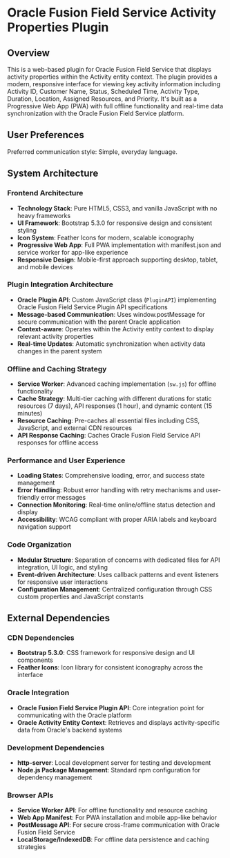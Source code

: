 # Oracle Fusion Field Service Activity Properties Plugin

## Overview

This is a web-based plugin for Oracle Fusion Field Service that displays activity properties within the Activity entity context. The plugin provides a modern, responsive interface for viewing key activity information including Activity ID, Customer Name, Status, Scheduled Time, Activity Type, Duration, Location, Assigned Resources, and Priority. It's built as a Progressive Web App (PWA) with full offline functionality and real-time data synchronization with the Oracle Fusion Field Service platform.

## User Preferences

Preferred communication style: Simple, everyday language.

## System Architecture

### Frontend Architecture
- **Technology Stack**: Pure HTML5, CSS3, and vanilla JavaScript with no heavy frameworks
- **UI Framework**: Bootstrap 5.3.0 for responsive design and consistent styling
- **Icon System**: Feather Icons for modern, scalable iconography
- **Progressive Web App**: Full PWA implementation with manifest.json and service worker for app-like experience
- **Responsive Design**: Mobile-first approach supporting desktop, tablet, and mobile devices

### Plugin Integration Architecture
- **Oracle Plugin API**: Custom JavaScript class (`PluginAPI`) implementing Oracle Fusion Field Service Plugin API specifications
- **Message-based Communication**: Uses window.postMessage for secure communication with the parent Oracle application
- **Context-aware**: Operates within the Activity entity context to display relevant activity properties
- **Real-time Updates**: Automatic synchronization when activity data changes in the parent system

### Offline and Caching Strategy
- **Service Worker**: Advanced caching implementation (`sw.js`) for offline functionality
- **Cache Strategy**: Multi-tier caching with different durations for static resources (7 days), API responses (1 hour), and dynamic content (15 minutes)
- **Resource Caching**: Pre-caches all essential files including CSS, JavaScript, and external CDN resources
- **API Response Caching**: Caches Oracle Fusion Field Service API responses for offline access

### Performance and User Experience
- **Loading States**: Comprehensive loading, error, and success state management
- **Error Handling**: Robust error handling with retry mechanisms and user-friendly error messages
- **Connection Monitoring**: Real-time online/offline status detection and display
- **Accessibility**: WCAG compliant with proper ARIA labels and keyboard navigation support

### Code Organization
- **Modular Structure**: Separation of concerns with dedicated files for API integration, UI logic, and styling
- **Event-driven Architecture**: Uses callback patterns and event listeners for responsive user interactions
- **Configuration Management**: Centralized configuration through CSS custom properties and JavaScript constants

## External Dependencies

### CDN Dependencies
- **Bootstrap 5.3.0**: CSS framework for responsive design and UI components
- **Feather Icons**: Icon library for consistent iconography across the interface

### Oracle Integration
- **Oracle Fusion Field Service Plugin API**: Core integration point for communicating with the Oracle platform
- **Oracle Activity Entity Context**: Retrieves and displays activity-specific data from Oracle's backend systems

### Development Dependencies
- **http-server**: Local development server for testing and development
- **Node.js Package Management**: Standard npm configuration for dependency management

### Browser APIs
- **Service Worker API**: For offline functionality and resource caching
- **Web App Manifest**: For PWA installation and mobile app-like behavior
- **PostMessage API**: For secure cross-frame communication with Oracle Fusion Field Service
- **LocalStorage/IndexedDB**: For offline data persistence and caching strategies
